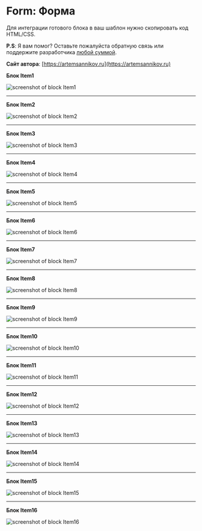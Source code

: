 Form: Форма
=====================

Для интеграции готового блока в ваш шаблон нужно скопировать код HTML/CSS.

**P.S**: Я вам помог? Оставьте пожалуйста обратную связь или поддержите разработчика [любой суммой](https://money.yandex.ru/to/41001366550213).

**Сайт автора**: [https://artemsannikov.ru](https://artemsannikov.ru)

**Блок Item1**

![screenshot of block Item1](https://user-images.githubusercontent.com/31792522/69931718-17a7d800-14ea-11ea-8e19-3e3d13ebc491.jpg)

<hr>

**Блок Item2**

![screenshot of block Item2](https://user-images.githubusercontent.com/31792522/69931719-17a7d800-14ea-11ea-9fd6-bc027af77007.jpg)

<hr>

**Блок Item3**

![screenshot of block Item3](https://user-images.githubusercontent.com/31792522/69937921-c275c180-14fd-11ea-8f68-d933a53bb536.jpg)

<hr>

**Блок Item4**

![screenshot of block Item4](https://user-images.githubusercontent.com/31792522/69938803-0ff32e00-1500-11ea-9b74-2a7bea6dd8fb.jpg)

<hr>

**Блок Item5**

![screenshot of block Item5]()

<hr>

**Блок Item6**

![screenshot of block Item6]()

<hr>

**Блок Item7**

![screenshot of block Item7]()

<hr>

**Блок Item8**

![screenshot of block Item8]()

<hr>

**Блок Item9**

![screenshot of block Item9]()

<hr>

**Блок Item10**

![screenshot of block Item10]()

<hr>

**Блок Item11**

![screenshot of block Item11]()

<hr>

**Блок Item12**

![screenshot of block Item12]()

<hr>

**Блок Item13**

![screenshot of block Item13]()

<hr>

**Блок Item14**

![screenshot of block Item14]()

<hr>

**Блок Item15**

![screenshot of block Item15]()

<hr>

**Блок Item16**

![screenshot of block Item16]()